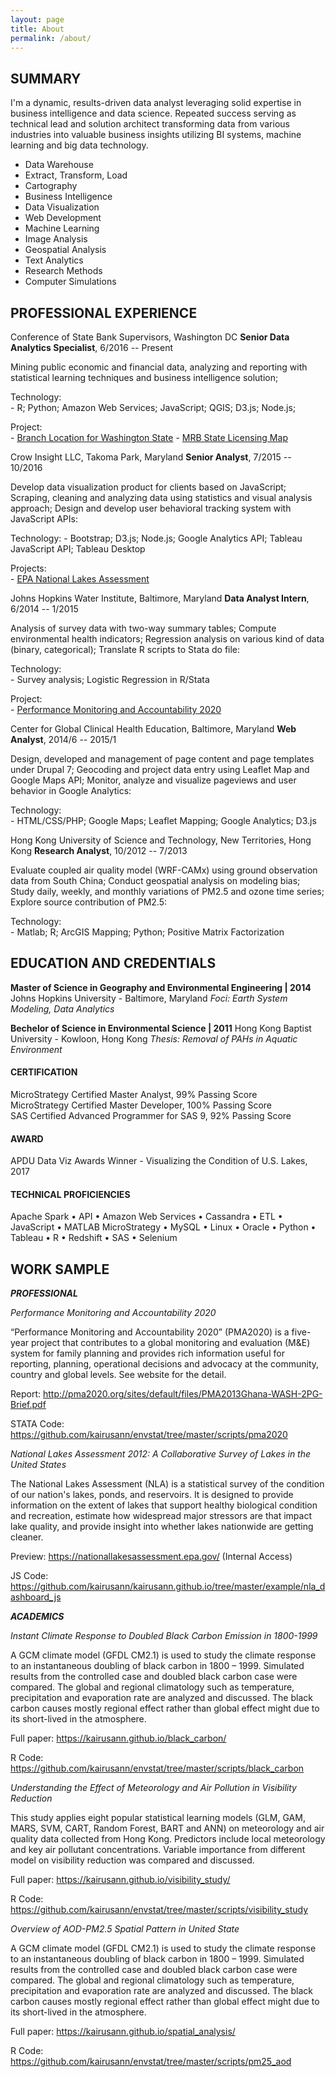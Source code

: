 ```yaml
---
layout: page
title: About
permalink: /about/
---
```


## SUMMARY  
I'm a dynamic, results-driven data analyst leveraging solid expertise in business intelligence and data science. Repeated success serving as technical lead and solution architect transforming data from various industries into valuable business insights utilizing BI systems, machine learning and big data technology. 

* Data Warehouse  
* Extract, Transform, Load
* Cartography  
* Business Intelligence  
* Data Visualization  
* Web Development
* Machine Learning  
* Image Analysis  
* Geospatial Analysis  
* Text Analytics  
* Research Methods  
* Computer Simulations  


## PROFESSIONAL EXPERIENCE  
Conference of State Bank Supervisors, Washington DC
**Senior Data Analytics Specialist**, 6/2016 -- Present

Mining public economic and financial data, analyzing and reporting with statistical learning techniques and business intelligence solution; 

Technology:  
    - R; Python; Amazon Web Services; JavaScript; QGIS; D3.js; Node.js;

Project:  
    - [Branch Location for Washington State](https://data.csbs.org/resources/wa/branch-location-map/)
    - [MRB State Licensing Map](https://facts.csbs.org/marijuana-state-law/)


Crow Insight LLC, Takoma Park, Maryland
**Senior Analyst**, 7/2015 -- 10/2016

Develop data visualization product for clients based on JavaScript; Scraping, cleaning and analyzing data using statistics and visual analysis approach; Design and develop user behavioral tracking system with JavaScript APIs:

Technology:
    - Bootstrap; D3.js; Node.js; Google Analytics API; Tableau JavaScript API; Tableau Desktop

Projects:  
    - [EPA National Lakes Assessment](https://nationallakesassessment.epa.gov/)

Johns Hopkins Water Institute, Baltimore, Maryland
**Data Analyst Intern**, 6/2014 -- 1/2015

Analysis of survey data with two-way summary tables; Compute environmental health indicators; Regression analysis on various kind of data (binary, categorical); Translate R scripts to Stata do file:

Technology:  
    - Survey analysis; Logistic Regression in R/Stata

Project:  
    - [Performance Monitoring and Accountability 2020](http://www.pma2020.org/)

Center for Global Clinical Health Education, Baltimore, Maryland
**Web Analyst**, 2014/6 -- 2015/1

Design, developed and management of page content and page templates under Drupal 7; Geocoding and project data entry using Leaflet Map and Google Maps API; Monitor, analyze and visualize pageviews and user behavior in Google Analytics:

Technology:  
    - HTML/CSS/PHP; Google Maps; Leaflet Mapping; Google Analytics; D3.js

Hong Kong University of Science and Technology, New Territories, Hong Kong
**Research Analyst**, 10/2012 -- 7/2013

Evaluate coupled air quality model (WRF-CAMx) using ground observation data from South China; Conduct geospatial analysis on modeling bias; Study daily, weekly, and monthly variations of PM2.5 and ozone time series; Explore source contribution of PM2.5:

Technology:  
    - Matlab; R; ArcGIS Mapping; Python; Positive Matrix Factorization

## EDUCATION AND CREDENTIALS
**Master of Science in Geography and Environmental Engineering | 2014**
Johns Hopkins University - Baltimore, Maryland
*Foci: Earth System Modeling, Data Analytics*

**Bechelor of Science in Environmental Science | 2011**
Hong Kong Baptist University - Kowloon, Hong Kong
*Thesis: Removal of PAHs in Aquatic Environment*

#### CERTIFICATION
MicroStrategy Certified Master Analyst, 99% Passing Score  
MicroStrategy Certified Master Developer, 100% Passing Score  
SAS Certified Advanced Programmer for SAS 9, 92% Passing Score  

#### AWARD
APDU Data Viz Awards Winner - Visualizing the Condition of U.S. Lakes, 2017  

#### TECHNICAL PROFICIENCIES
Apache Spark • API • Amazon Web Services • Cassandra • ETL • JavaScript • MATLAB
MicroStrategy • MySQL • Linux • Oracle • Python • Tableau • R • Redshift • SAS • Selenium


## WORK SAMPLE
***PROFESSIONAL***

*Performance Monitoring and Accountability 2020*

“Performance Monitoring and Accountability 2020” (PMA2020) is a five-year project that contributes to a global monitoring and evaluation (M&E) system for family planning and provides rich information useful for reporting, planning, operational decisions and advocacy at the community, country and global levels. See website for the detail.

Report: <http://pma2020.org/sites/default/files/PMA2013Ghana-WASH-2PG-Brief.pdf>

STATA Code: <https://github.com/kairusann/envstat/tree/master/scripts/pma2020>

*National Lakes Assessment 2012: A Collaborative Survey of Lakes in the United States*

The National Lakes Assessment (NLA) is a statistical survey of the condition of our nation's lakes, ponds, and reservoirs. It is designed to provide information on the extent of lakes that support healthy biological condition and recreation, estimate how widespread major stressors are that impact lake quality, and provide insight into whether lakes nationwide are getting cleaner.

Preview: <https://nationallakesassessment.epa.gov/> (Internal Access)

JS Code: <https://github.com/kairusann/kairusann.github.io/tree/master/example/nla_dashboard_js>

***ACADEMICS***

*Instant Climate Response to Doubled Black Carbon Emission in 1800-1999*

A GCM climate model (GFDL CM2.1) is used to study the climate response to an instantaneous doubling of black carbon in 1800 – 1999. Simulated results from the controlled case and doubled black carbon case were compared. The global and regional climatology such as temperature, precipitation and evaporation rate are analyzed and discussed. The black carbon causes mostly regional effect rather than global effect might due to its short-lived in the atmosphere.

Full paper: <https://kairusann.github.io/black_carbon/>

R Code: <https://github.com/kairusann/envstat/tree/master/scripts/black_carbon>

*Understanding the Effect of Meteorology and Air Pollution in Visibility Reduction*

This study applies eight popular statistical learning models (GLM, GAM, MARS, SVM, CART, Random Forest, BART and ANN) on meteorology and air quality data collected from Hong Kong. Predictors include local meteorology and key air pollutant concentrations. Variable importance from different model on visibility reduction was compared and discussed.

Full paper: <https://kairusann.github.io/visibility_study/>

R Code: <https://github.com/kairusann/envstat/tree/master/scripts/visibility_study>

*Overview of AOD-PM2.5 Spatial Pattern in United State*

A GCM climate model (GFDL CM2.1) is used to study the climate response to an instantaneous doubling of black carbon in 1800 – 1999. Simulated results from the controlled case and doubled black carbon case were compared. The global and regional climatology such as temperature, precipitation and evaporation rate are analyzed and discussed. The black carbon causes mostly regional effect rather than global effect might due to its short-lived in the atmosphere.

Full paper: <https://kairusann.github.io/spatial_analysis/>

R Code: <https://github.com/kairusann/envstat/tree/master/scripts/pm25_aod>